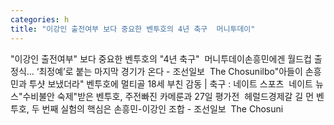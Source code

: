 ```yaml
---
categories: h
title: "이강인 출전여부 보다 중요한 벤투호의 4년 축구  머니투데이"
---
```

"이강인 출전여부" 보다 중요한 벤투호의 "4년 축구"&nbsp;&nbsp;머니투데이손흥민에겐 월드컵 출정식… ‘최정예’로 붙는 마지막 경기가 온다 - 조선일보&nbsp;&nbsp;The Chosunilbo"아들이 손흥민과 투샷 보냈더라" 벤투호에 멀티골 18세 부친 감동 | 축구 : 네이트 스포츠&nbsp;&nbsp;네이트 뉴스"수비불안 숙제"받은 벤투호, 주전빠진 카메룬과 27일 평가전&nbsp;&nbsp;헤럴드경제갈 길 먼 벤투호, 두 번째 실험의 핵심은 손흥민-이강인 조합 - 조선일보&nbsp;&nbsp;The Chosuni